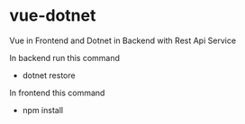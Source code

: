 # vue-dotnet
Vue in Frontend and Dotnet in Backend with Rest Api Service

In backend run this command
- dotnet restore

In frontend this command
- npm install
